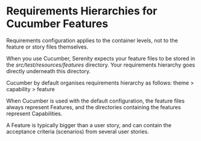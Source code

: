 # Requirements Hierarchies for Cucumber Features

Requirements configuration applies to the container levels, not to the feature or story files themselves.

When you use Cucumber, Serenity expects your feature files to be stored in the *src/test/resources/features* directory. Your requirements hierarchy goes directly underneath this directory.

Cucumber by default organises requirements hierarchy as follows:
theme > capability > feature

When Cucumber is used with the default configuration, the feature files always represent Features, and the directories containing the features represent Capabilities. 

A Feature is typically bigger than a user story, and can contain the acceptance criteria (scenarios) from several user stories.
